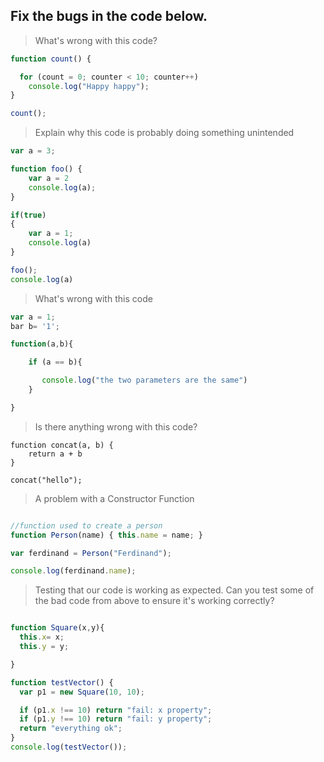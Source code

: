 ## Fix the bugs in the code below.

> What's wrong with this code?

```javascript
function count() {

  for (count = 0; counter < 10; counter++)
    console.log("Happy happy");
}

count();

```


> Explain why this code is probably doing something unintended

```javascript
var a = 3;

function foo() {
    var a = 2
    console.log(a);
}

if(true)
{
    var a = 1;
    console.log(a)
}

foo();
console.log(a)

```

> What's wrong with this code

```javascript
var a = 1;
bar b= '1';

function(a,b){

    if (a == b){

       console.log("the two parameters are the same")
    }

}

```

> Is there anything wrong with this code?

```
function concat(a, b) {
    return a + b
}

concat("hello");
```

> A problem with a Constructor Function

```javascript

//function used to create a person
function Person(name) { this.name = name; }

var ferdinand = Person("Ferdinand");

console.log(ferdinand.name);

```

> Testing that our code is working as expected. Can you test some of the bad code from above to ensure it's
working correctly?

```javascript

function Square(x,y){
  this.x= x;
  this.y = y;

}

function testVector() {
  var p1 = new Square(10, 10);

  if (p1.x !== 10) return "fail: x property";
  if (p1.y !== 10) return "fail: y property";
  return "everything ok";
}
console.log(testVector());

```
